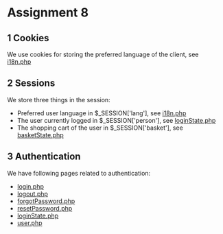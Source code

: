 # Assignment 8
## 1 Cookies
We use cookies for storing the preferred language of the client, see [i18n.php](src/util/i18n.php)

## 2 Sessions
We store three things in the session:
- Preferred user language in $_SESSION['lang'], see [i18n.php](src/util/i18n.php)
- The user currently logged in $_SESSION['person'], see [loginState.php](src/loginState.php)
- The shopping cart of the user in $_SESSION['basket'], see [basketState.php](src/basketState.php)

## 3 Authentication
We have following pages related to authentication:
- [login.php](src/login.php)
- [logout.php](src/logout.php)
- [forgotPassword.php](src/forgotPassword.php)
- [resetPassword.php](src/resetPassword.php)
- [loginState.php](src/loginState.php)
- [user.php](src/user.php)
